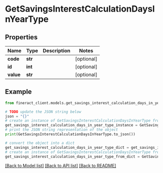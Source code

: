 # GetSavingsInterestCalculationDaysInYearType


## Properties

Name | Type | Description | Notes
------------ | ------------- | ------------- | -------------
**code** | **str** |  | [optional] 
**id** | **int** |  | [optional] 
**value** | **str** |  | [optional] 

## Example

```python
from fineract_client.models.get_savings_interest_calculation_days_in_year_type import GetSavingsInterestCalculationDaysInYearType

# TODO update the JSON string below
json = "{}"
# create an instance of GetSavingsInterestCalculationDaysInYearType from a JSON string
get_savings_interest_calculation_days_in_year_type_instance = GetSavingsInterestCalculationDaysInYearType.from_json(json)
# print the JSON string representation of the object
print(GetSavingsInterestCalculationDaysInYearType.to_json())

# convert the object into a dict
get_savings_interest_calculation_days_in_year_type_dict = get_savings_interest_calculation_days_in_year_type_instance.to_dict()
# create an instance of GetSavingsInterestCalculationDaysInYearType from a dict
get_savings_interest_calculation_days_in_year_type_from_dict = GetSavingsInterestCalculationDaysInYearType.from_dict(get_savings_interest_calculation_days_in_year_type_dict)
```
[[Back to Model list]](../README.md#documentation-for-models) [[Back to API list]](../README.md#documentation-for-api-endpoints) [[Back to README]](../README.md)



